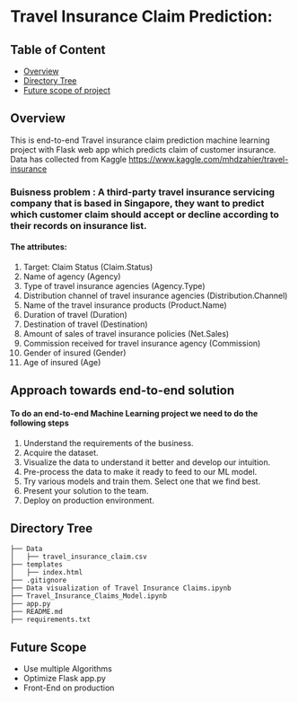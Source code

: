 # Travel Insurance Claim Prediction: 

## Table of Content
  * [Overview](#overview)
  * [Directory Tree](#directory-tree)
  * [Future scope of project](#future-scope)

## Overview
This is end-to-end Travel insurance claim prediction machine learning project with Flask web app which predicts claim of customer insurance.
Data has collected from Kaggle https://www.kaggle.com/mhdzahier/travel-insurance

### Buisness problem : A third-party travel insurance servicing company that is based in Singapore, they want to predict which customer claim should accept or decline according to their records on insurance list. 

#### The attributes:

1. Target: Claim Status (Claim.Status)
2. Name of agency (Agency)
3. Type of travel insurance agencies (Agency.Type)
4. Distribution channel of travel insurance agencies (Distribution.Channel)
5. Name of the travel insurance products (Product.Name)
6. Duration of travel (Duration)
7. Destination of travel (Destination)
8. Amount of sales of travel insurance policies (Net.Sales)
9. Commission received for travel insurance agency (Commission)
10. Gender of insured (Gender)
11. Age of insured (Age)

## Approach towards end-to-end solution
#### To do an end-to-end Machine Learning project we need to do the following steps

1. Understand the requirements of the business.
2. Acquire the dataset.
3. Visualize the data to understand it better and develop our intuition.
4. Pre-process the data to make it ready to feed to our ML model.
5. Try various models and train them. Select one that we find best.
7. Present your solution to the team.
8. Deploy on production environment.

## Directory Tree 
```
├── Data 
│   ├── travel_insurance_claim.csv
├── templates 
│   ├── index.html
├── .gitignore
├── Data visualization of Travel Insurance Claims.ipynb
├── Travel_Insurance_Claims_Model.ipynb
├── app.py
├── README.md
├── requirements.txt
```

## Future Scope

* Use multiple Algorithms
* Optimize Flask app.py
* Front-End on production